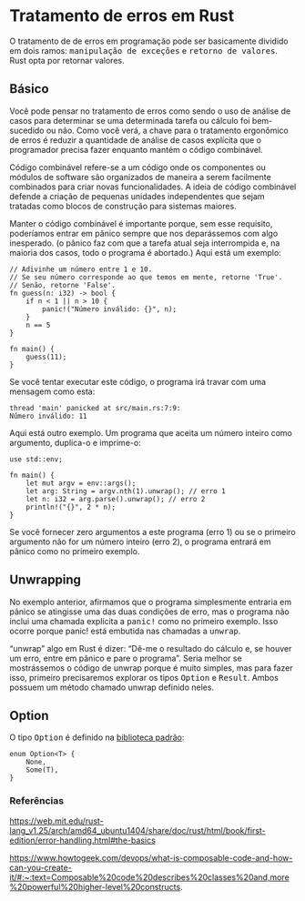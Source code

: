 # Tratamento de erros em Rust

O tratamento de de erros em programação pode ser basicamente dividido em dois ramos: <tt>manipulação de exceções</tt> e <tt>retorno de valores</tt>. Rust opta por retornar valores. 

## Básico
Você pode pensar no tratamento de erros como sendo o uso de análise de casos para determinar se uma determinada tarefa ou cálculo foi bem-sucedido ou não. Como você verá, a chave para o tratamento ergonômico de erros é reduzir a quantidade de análise  de casos explícita que o programador precisa fazer enquanto mantém o código combinável.

Código combinável refere-se a um código onde os componentes ou módulos de software são organizados de maneira a serem facilmente combinados para criar novas funcionalidades. A ideia de código combinável defende a criação de pequenas unidades independentes que sejam tratadas como blocos de construção para sistemas maiores.

Manter o código combinável é importante porque, sem esse requisito, poderíamos entrar em pânico sempre que nos deparássemos com algo inesperado. (o pânico faz com que a tarefa atual seja interrompida e, na maioria dos casos, todo o programa é abortado.) Aqui está um exemplo:

```
// Adivinhe um número entre 1 e 10.
// Se seu número corresponde ao que temos em mente, retorne 'True'.
// Senão, retorne 'False'.
fn guess(n: i32) -> bool {
    if n < 1 || n > 10 {
        panic!("Número inválido: {}", n);
    }
    n == 5
}

fn main() {
    guess(11);
}

```
Se você tentar executar este código, o programa irá travar com uma mensagem como esta:
```
thread 'main' panicked at src/main.rs:7:9:
Número inválido: 11
```
Aqui está outro exemplo. Um programa que aceita um número inteiro como argumento, duplica-o e imprime-o:
```
use std::env;

fn main() {
    let mut argv = env::args();
    let arg: String = argv.nth(1).unwrap(); // erro 1
    let n: i32 = arg.parse().unwrap(); // erro 2
    println!("{}", 2 * n);
}

```
Se você fornecer zero argumentos a este programa (erro 1) ou se o primeiro argumento não for um número inteiro (erro 2), o programa entrará em pânico como no primeiro exemplo.

## Unwrapping
No exemplo anterior, afirmamos que o programa simplesmente entraria em pânico se atingisse uma das duas condições de erro, mas o programa não inclui uma chamada explícita a <tt>panic!</tt> como no primeiro exemplo. Isso ocorre porque panic! está embutida nas chamadas a <tt>unwrap</tt>.

“unwrap” algo em Rust é dizer: “Dê-me o resultado do cálculo e, se houver um erro, entre em pânico e pare o programa”. Seria melhor se mostrássemos o código de unwrap porque é muito simples, mas para fazer isso, primeiro precisaremos explorar os tipos <tt>Option</tt> e <tt>Result</tt>. Ambos possuem um método chamado unwrap definido neles.

## Option
O tipo <tt>Option</tt> é definido na [biblioteca padrão](https://web.mit.edu/rust-lang_v1.25/arch/amd64_ubuntu1404/share/doc/rust/html/std/option/enum.Option.html):
```
enum Option<T> {
    None,
    Some(T),
}
```

### Referências
https://web.mit.edu/rust-lang_v1.25/arch/amd64_ubuntu1404/share/doc/rust/html/book/first-edition/error-handling.html#the-basics

https://www.howtogeek.com/devops/what-is-composable-code-and-how-can-you-create-it/#:~:text=Composable%20code%20describes%20classes%20and,more%20powerful%20higher-level%20constructs.
